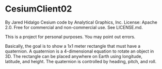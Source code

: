 ﻿CesiumClient02
================

By Jared Hidalgo
Cesium code by Analytical Graphics, Inc.
License: Apache 2.0. Free for commercial and non-commercial use. See LICENSE.md.

This is a project for personal purposes. You may point out errors.

Basically, the goal is to show a 1x1 meter rectangle that must have a quaternion. A quaternion is a 4-dimensional equation to rotate an object in 3D. The rectangle can be placed anywhere on Earth using longitude, latitude, and height. The quaternion is controlled by heading, pitch, and roll.